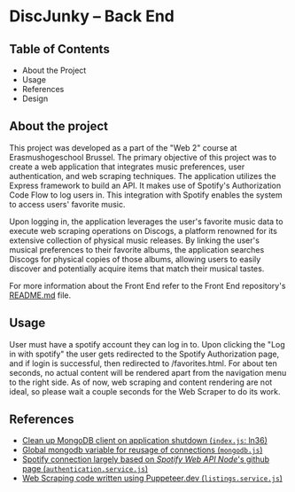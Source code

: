 # DiscJunky – Back End

## Table of Contents

- About the Project
- Usage
- References
- Design

## About the project

This project was developed as a part of the "Web 2" course at Erasmushogeschool Brussel. The primary objective of this project was to create a web application that integrates music preferences, user authentication, and web scraping techniques.
The application utilizes the Express framework to build an API. It makes use of Spotify's Authorization Code Flow to log users in. This integration with Spotify enables the system to access users' favorite music.

Upon logging in, the application leverages the user's favorite music data to execute web scraping operations on Discogs, a platform renowned for its extensive collection of physical music releases. By linking the user's musical preferences to their favorite albums, the application searches Discogs for physical copies of those albums, allowing users to easily discover and potentially acquire items that match their musical tastes.

For more information about the Front End refer to the Front End repository's [README.md](https://github.com/EHB-MCT/web-2-frontend-22-23-rokussadee/blob/development/README.md) file.

## Usage

User must have a spotify account they can log in to. Upon clicking the "Log in with spotify" the user gets redirected to the Spotify Authorization page, and if login is successful, then redirected to /favorites.html.
For about ten seconds, no actual content will be rendered apart from the navigation menu to the right side. As of now, web scraping and content rendering are not ideal, so please wait a couple seconds for the Web Scraper to do its work. 

## References

- [Clean up MongoDB client on application shutdown ](https://stackoverflow.com/a/34321182)[(`index.js`: ln36)](./index.js)
- [Global mongodb variable for reusage of connections ](https://github.com/vercel/next.js/discussions/31416#discussioncomment-1754211)[(`mongodb.js`)](./db/mongodb.js)
- [Spotify connection largely based on *Spotify Web API Node*'s github page ](https://github.com/thelinmichael/spotify-web-api-node)[(`authentication.service.js`)](./services/authentication.service.js)
- [Web Scraping code written using Puppeteer.dev ](https://pptr.dev/)[(`listings.service.js`)](./services/listings.service.js)

